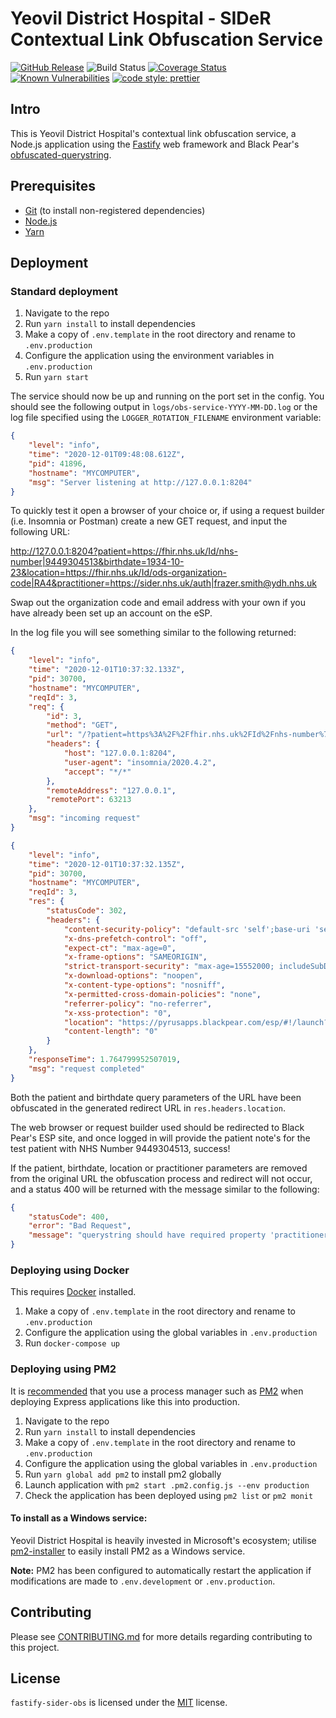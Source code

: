 # Yeovil District Hospital - SIDeR Contextual Link Obfuscation Service

[![GitHub Release](https://img.shields.io/github/release/Fdawgs/fastify-sider-obs.svg)](https://github.com/Fdawgs/fastify-sider-obs/releases/latest/) ![Build Status](https://github.com/Fdawgs/fastify-sider-obs/workflows/CI/badge.svg?branch=master) [![Coverage Status](https://coveralls.io/repos/github/Fdawgs/fastify-sider-obs/badge.svg?branch=master)](https://coveralls.io/github/Fdawgs/fastify-sider-obs?branch=master) [![Known Vulnerabilities](https://snyk.io/test/github/Fdawgs/fastify-sider-obs/badge.svg)](https://snyk.io/test/github/Fdawgs/fastify-sider-obs) [![code style: prettier](https://img.shields.io/badge/code_style-prettier-ff69b4.svg?style=flat-square)](https://github.com/prettier/prettier)

## Intro

This is Yeovil District Hospital's contextual link obfuscation service, a Node.js application using the [Fastify](https://www.fastify.io/) web framework and Black Pear's [obfuscated-querystring](https://github.com/BlackPearSw/obfuscated-querystring).

## Prerequisites

-   [Git](https://git-scm.com/) (to install non-registered dependencies)
-   [Node.js](https://nodejs.org/en/)
-   [Yarn](https://yarnpkg.com)

## Deployment

### Standard deployment

1. Navigate to the repo
2. Run `yarn install` to install dependencies
3. Make a copy of `.env.template` in the root directory and rename to `.env.production`
4. Configure the application using the environment variables in `.env.production`
5. Run `yarn start`

The service should now be up and running on the port set in the config. You should see the following output in `logs/obs-service-YYYY-MM-DD.log` or the log file specified using the `LOGGER_ROTATION_FILENAME` environment variable:

```json
{
	"level": "info",
	"time": "2020-12-01T09:48:08.612Z",
	"pid": 41896,
	"hostname": "MYCOMPUTER",
	"msg": "Server listening at http://127.0.0.1:8204"
}
```

To quickly test it open a browser of your choice or, if using a request builder (i.e. Insomnia or Postman) create a new GET request, and input the following URL:

http://127.0.0.1:8204?patient=https://fhir.nhs.uk/Id/nhs-number|9449304513&birthdate=1934-10-23&location=https://fhir.nhs.uk/Id/ods-organization-code|RA4&practitioner=https://sider.nhs.uk/auth|frazer.smith@ydh.nhs.uk

Swap out the organization code and email address with your own if you have already been set up an account on the eSP.

In the log file you will see something similar to the following returned:

```json
{
	"level": "info",
	"time": "2020-12-01T10:37:32.133Z",
	"pid": 30700,
	"hostname": "MYCOMPUTER",
	"reqId": 3,
	"req": {
		"id": 3,
		"method": "GET",
		"url": "/?patient=https%3A%2F%2Ffhir.nhs.uk%2FId%2Fnhs-number%7C9449304513&birthdate=1934-10-23&location=https%3A%2F%2Ffhir.nhs.uk%2FId%2Fods-organization-code%7CRA4&practitioner=https%3A%2F%2Fsider.nhs.uk%2Fauth%7Cfrazer.smith%40ydh.nhs.uk",
		"headers": {
			"host": "127.0.0.1:8204",
			"user-agent": "insomnia/2020.4.2",
			"accept": "*/*"
		},
		"remoteAddress": "127.0.0.1",
		"remotePort": 63213
	},
	"msg": "incoming request"
}
```

```json
{
	"level": "info",
	"time": "2020-12-01T10:37:32.135Z",
	"pid": 30700,
	"hostname": "MYCOMPUTER",
	"reqId": 3,
	"res": {
		"statusCode": 302,
		"headers": {
			"content-security-policy": "default-src 'self';base-uri 'self';block-all-mixed-content;font-src 'self' https: data:;frame-ancestors 'self';img-src 'self' data:;object-src 'none';script-src 'self';script-src-attr 'none';style-src 'self' https: 'unsafe-inline';upgrade-insecure-requests",
			"x-dns-prefetch-control": "off",
			"expect-ct": "max-age=0",
			"x-frame-options": "SAMEORIGIN",
			"strict-transport-security": "max-age=15552000; includeSubDomains",
			"x-download-options": "noopen",
			"x-content-type-options": "nosniff",
			"x-permitted-cross-domain-policies": "none",
			"referrer-policy": "no-referrer",
			"x-xss-protection": "0",
			"location": "https://pyrusapps.blackpear.com/esp/#!/launch?location=https%3A%2F%2Ffhir.nhs.uk%2FId%2Fods-organization-code%7CRA4&practitioner=https%3A%2F%2Fsider.nhs.uk%2Fauth%7Cfrazer.smith%40ydh.nhs.uk&enc=k01%7Ca6c12e7c5969ab5829a3f91ba02c302a0b4f598ad6c03709fbeeb52686a007c99f8b13add1472176b06f1471a0343f2d904d6f41c5776fa6d340834c8ebef92d41dcc164c6c8273854f404fd24b1ec8d4e6829c4a9b76aa08d8a5b63d806fb01",
			"content-length": "0"
		}
	},
	"responseTime": 1.764799952507019,
	"msg": "request completed"
}
```

Both the patient and birthdate query parameters of the URL have been obfuscated in the generated redirect URL in `res.headers.location`.

The web browser or request builder used should be redirected to Black Pear's ESP site, and once logged in will provide the patient note's for the test patient with NHS Number 9449304513, success!

If the patient, birthdate, location or practitioner parameters are removed from the original URL the obfuscation process and redirect will not occur, and a status 400 will be returned with the message similar to the following:

```json
{
	"statusCode": 400,
	"error": "Bad Request",
	"message": "querystring should have required property 'practitioner'"
}
```

### Deploying using Docker

This requires [Docker](https://www.docker.com/products) installed.

1. Make a copy of `.env.template` in the root directory and rename to `.env.production`
2. Configure the application using the global variables in `.env.production`
3. Run `docker-compose up`

### Deploying using PM2

It is [recommended](https://expressjs.com/en/advanced/pm.html) that you use a process manager such as [PM2](https://pm2.keymetrics.io/) when deploying Express applications like this into production.

1. Navigate to the repo
2. Run `yarn install` to install dependencies
3. Make a copy of `.env.template` in the root directory and rename to `.env.production`
4. Configure the application using the global variables in `.env.production`
5. Run `yarn global add pm2` to install pm2 globally
6. Launch application with `pm2 start .pm2.config.js --env production`
7. Check the application has been deployed using `pm2 list` or `pm2 monit`

#### To install as a Windows service:

Yeovil District Hospital is heavily invested in Microsoft's ecosystem; utilise [pm2-installer](https://github.com/jessety/pm2-installer) to easily install PM2 as a Windows service.

**Note:** PM2 has been configured to automatically restart the application if modifications are made to `.env.development` or `.env.production`.

## Contributing

Please see [CONTRIBUTING.md](https://github.com/Fdawgs/fastify-sider-obs/blob/master/CONTRIBUTING.md) for more details regarding contributing to this project.

## License

`fastify-sider-obs` is licensed under the [MIT](https://github.com/Fdawgs/fastify-sider-obs/blob/master/LICENSE) license.
